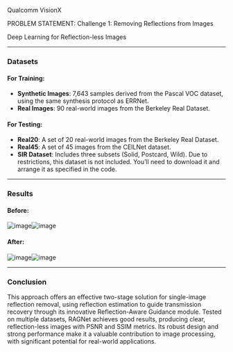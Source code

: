 Qualcomm VisionX 

PROBLEM STATEMENT: 
Challenge 1: Removing Reflections from Images

Deep Learning for Reflection-less Images


---

### **Datasets**  
#### **For Training**:
- **Synthetic Images**: 7,643 samples derived from the Pascal VOC dataset, using the same synthesis protocol as ERRNet.  
- **Real Images**: 90 real-world images from the Berkeley Real Dataset.  

#### **For Testing**:
- **Real20**: A set of 20 real-world images from the Berkeley Real Dataset.  
- **Real45**: A set of 45 images from the CEILNet dataset.  
- **SIR Dataset**: Includes three subsets (Solid, Postcard, Wild). Due to restrictions, this dataset is not included. You’ll need to download it and arrange it as specified in the code.

---

### **Results**  
#### **Before**:

![image](https://github.com/user-attachments/assets/cbbda58b-7e08-49e6-8880-5f2238e6abd6)![image](https://github.com/user-attachments/assets/81d72dbe-9f7a-490c-827d-b7539d787e2c)

#### **After**:

![image](https://github.com/user-attachments/assets/1e98bbad-c91f-485e-84e0-d476343a922b)![image](https://github.com/user-attachments/assets/fb5c034b-7b28-4034-ab67-df8f3517c297)

---
### **Conclusion**  
This approach offers an effective two-stage solution for single-image reflection removal, using reflection estimation to guide transmission recovery through its innovative Reflection-Aware Guidance module. Tested on multiple datasets, RAGNet achieves good results, producing clear, reflection-less images with PSNR and SSIM metrics. Its robust design and strong performance make it a valuable contribution to image processing, with significant potential for real-world applications.

